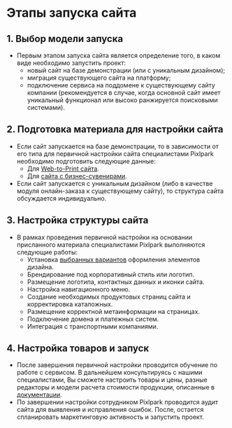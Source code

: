 # Этапы запуска сайта

## 1. Выбор модели запуска
* Первым этапом запуска сайта является определение того, в каком виде необходимо запустить проект:
    + новый сайт на базе демонстрации (или с уникальным дизайном);
    + миграция существующего сайта на платформу;
    + подключение сервиса на поддомене к существующему сайту компании (рекомендуется в случае, когда основной сайт имеет уникальный функционал или высоко ранжируется поисковыми системами).

## 2. Подготовка материала для настройки сайта
* Если сайт запускается на базе демонстрации, то в зависимости от его типа для первичной настройки сайта специалистами Pixlpark необходимо подготовить следующие данные:
    + Для [Web-to-Print сайта](/misc/prints-data).
    + Для [сайта с бизнес-сувенирами](/misc/gifts-data).
* Если сайт запускается с уникальным дизайном (либо в качестве модуля онлайн-заказа к существующему сайту), то структура сайта обсуждается индивидуально.

## 3. Настройка структуры сайта
* В рамках проведения первичной настройки на основании присланного материала специалистами Pixlpark выполняются следующие работы:
    + Установка [выбранных вариантов](/dev/design) оформления элементов дизайна.
    + Брендирование под корпоративный стиль или логотип.
    + Размещение логотипа, контактных данных и иконки сайта.
    + Настройка навигационного меню.
    + Создание необходимых продуктовых страниц сайта и корректировка каталожных.
    + Размещение корректной метаинформации на страницах.
    + Подключение домена и платежных систем.
    + Интеграция с транспортными компаниями.

## 4. Настройка товаров и запуск
* После завершения первичной настройки проводится обучение по работе с сервисом. В дальнейшем консультируясь с нашими специалистами, Вы сможете настроить товары и цены, разные редакторы и модели расчета стоимости продукции, описанные в [документации](/calculators/sheet-printing).
* По завершении настройки сотрудником Pixlpark проводится аудит сайта для выявления и исправления ошибок. После, остается спланировать маркетинговую активность и запустить проект.